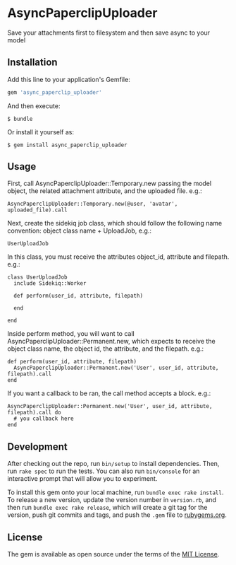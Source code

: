 # AsyncPaperclipUploader

Save your attachments first to filesystem and then save async to your model

## Installation

Add this line to your application's Gemfile:

```ruby
gem 'async_paperclip_uploader'
```

And then execute:

    $ bundle

Or install it yourself as:

    $ gem install async_paperclip_uploader

## Usage

First, call AsyncPaperclipUploader::Temporary.new passing the model object, the related attachment attribute, and the uploaded file. 
e.g.:

```AsyncPaperclipUploader::Temporary.new(@user, 'avatar', uploaded_file).call```

Next, create the sidekiq job class, which should follow the following name convention: object class name + UploadJob, e.g.:

``` UserUploadJob ```

In this class, you must receive the attributes object_id, attribute and filepath. e.g.:

``` 
class UserUploadJob
  include Sidekiq::Worker

  def perform(user_id, attribute, filepath)
  
  end

end

```

Inside perform method, you will want to call AsyncPaperclipUploader::Permanent.new, which expects to receive the object class name, the object id, the attribute, and the filepath. e.g.:


```
def perform(user_id, attribute, filepath)
  AsyncPaperclipUploader::Permanent.new('User', user_id, attribute, filepath).call
end
```

If you want a callback to be ran, the call method accepts a block. e.g.:

```
AsyncPaperclipUploader::Permanent.new('User', user_id, attribute, filepath).call do
  # you callback here
end
```


## Development

After checking out the repo, run `bin/setup` to install dependencies. Then, run `rake spec` to run the tests. You can also run `bin/console` for an interactive prompt that will allow you to experiment.

To install this gem onto your local machine, run `bundle exec rake install`. To release a new version, update the version number in `version.rb`, and then run `bundle exec rake release`, which will create a git tag for the version, push git commits and tags, and push the `.gem` file to [rubygems.org](https://rubygems.org).

## License

The gem is available as open source under the terms of the [MIT License](https://opensource.org/licenses/MIT).
